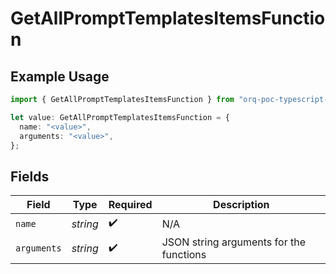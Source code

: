 # GetAllPromptTemplatesItemsFunction

## Example Usage

```typescript
import { GetAllPromptTemplatesItemsFunction } from "orq-poc-typescript-multi-env-version/models/operations";

let value: GetAllPromptTemplatesItemsFunction = {
  name: "<value>",
  arguments: "<value>",
};
```

## Fields

| Field                                   | Type                                    | Required                                | Description                             |
| --------------------------------------- | --------------------------------------- | --------------------------------------- | --------------------------------------- |
| `name`                                  | *string*                                | :heavy_check_mark:                      | N/A                                     |
| `arguments`                             | *string*                                | :heavy_check_mark:                      | JSON string arguments for the functions |